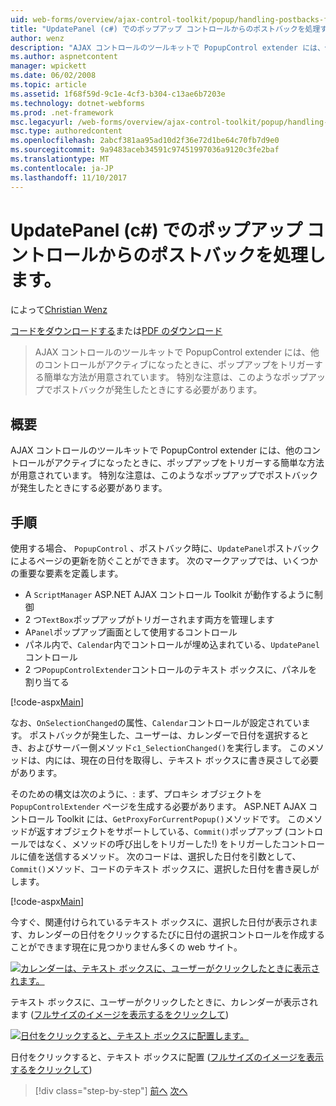 ```yaml
---
uid: web-forms/overview/ajax-control-toolkit/popup/handling-postbacks-from-a-popup-control-with-an-updatepanel-cs
title: "UpdatePanel (c#) でのポップアップ コントロールからのポストバックを処理する |Microsoft ドキュメント"
author: wenz
description: "AJAX コントロールのツールキットで PopupControl extender には、他のコントロールがアクティブになったときに、ポップアップをトリガーする簡単な方法が用意されています。 特別な注意は、する必要があります."
ms.author: aspnetcontent
manager: wpickett
ms.date: 06/02/2008
ms.topic: article
ms.assetid: 1f68f59d-9c1e-4cf3-b304-c13ae6b7203e
ms.technology: dotnet-webforms
ms.prod: .net-framework
msc.legacyurl: /web-forms/overview/ajax-control-toolkit/popup/handling-postbacks-from-a-popup-control-with-an-updatepanel-cs
msc.type: authoredcontent
ms.openlocfilehash: 2abcf381aa95ad10d2f36e72d1be64c70fb7d9e0
ms.sourcegitcommit: 9a9483aceb34591c97451997036a9120c3fe2baf
ms.translationtype: MT
ms.contentlocale: ja-JP
ms.lasthandoff: 11/10/2017
---
```

<a name="handling-postbacks-from-a-popup-control-with-an-updatepanel-c"></a>UpdatePanel (c#) でのポップアップ コントロールからのポストバックを処理します。
====================
によって[Christian Wenz](https://github.com/wenz)

[コードをダウンロードする](http://download.microsoft.com/download/9/3/f/93f8daea-bebd-4821-833b-95205389c7d0/PopupControl2.cs.zip)または[PDF のダウンロード](http://download.microsoft.com/download/2/d/c/2dc10e34-6983-41d4-9c08-f78f5387d32b/popupcontrol2CS.pdf)

> AJAX コントロールのツールキットで PopupControl extender には、他のコントロールがアクティブになったときに、ポップアップをトリガーする簡単な方法が用意されています。 特別な注意は、このようなポップアップでポストバックが発生したときにする必要があります。


## <a name="overview"></a>概要

AJAX コントロールのツールキットで PopupControl extender には、他のコントロールがアクティブになったときに、ポップアップをトリガーする簡単な方法が用意されています。 特別な注意は、このようなポップアップでポストバックが発生したときにする必要があります。

## <a name="steps"></a>手順

使用する場合、 `PopupControl` 、ポストバック時に、`UpdatePanel`ポストバックによるページの更新を防ぐことができます。 次のマークアップでは、いくつかの重要な要素を定義します。

- A `ScriptManager` ASP.NET AJAX コントロール Toolkit が動作するように制御
- 2 つ`TextBox`ポップアップがトリガーされます両方を管理します
- A`Panel`ポップアップ画面として使用するコントロール
- パネル内で、`Calendar`内でコントロールが埋め込まれている、`UpdatePanel`コントロール
- 2 つ`PopupControlExtender`コントロールのテキスト ボックスに、パネルを割り当てる

[!code-aspx[Main](handling-postbacks-from-a-popup-control-with-an-updatepanel-cs/samples/sample1.aspx)]

なお、`OnSelectionChanged`の属性、`Calendar`コントロールが設定されています。 ポストバックが発生した、ユーザーは、カレンダーで日付を選択するとき、およびサーバー側メソッド`c1_SelectionChanged()`を実行します。 このメソッドは、内には、現在の日付を取得し、テキスト ボックスに書き戻さして必要があります。

そのための構文は次のように、: まず、プロキシ オブジェクトを`PopupControlExtender` ページを生成する必要があります。 ASP.NET AJAX コントロール Toolkit には、`GetProxyForCurrentPopup()`メソッドです。 このメソッドが返すオブジェクトをサポートしている、`Commit()`ポップアップ (コントロールではなく、メソッドの呼び出しをトリガーした!) をトリガーしたコントロールに値を送信するメソッド。 次のコードは、選択した日付を引数として、`Commit()`メソッド、コードのテキスト ボックスに、選択した日付を書き戻しがします。

[!code-aspx[Main](handling-postbacks-from-a-popup-control-with-an-updatepanel-cs/samples/sample2.aspx)]

今すぐ、関連付けられているテキスト ボックスに、選択した日付が表示されます、カレンダーの日付をクリックするたびに日付の選択コントロールを作成することができます現在に見つかりません多くの web サイト。


[![カレンダーは、テキスト ボックスに、ユーザーがクリックしたときに表示されます。](handling-postbacks-from-a-popup-control-with-an-updatepanel-cs/_static/image2.png)](handling-postbacks-from-a-popup-control-with-an-updatepanel-cs/_static/image1.png)

テキスト ボックスに、ユーザーがクリックしたときに、カレンダーが表示されます ([フルサイズのイメージを表示するをクリックして](handling-postbacks-from-a-popup-control-with-an-updatepanel-cs/_static/image3.png))


[![日付をクリックすると、テキスト ボックスに配置します。](handling-postbacks-from-a-popup-control-with-an-updatepanel-cs/_static/image5.png)](handling-postbacks-from-a-popup-control-with-an-updatepanel-cs/_static/image4.png)

日付をクリックすると、テキスト ボックスに配置 ([フルサイズのイメージを表示するをクリックして](handling-postbacks-from-a-popup-control-with-an-updatepanel-cs/_static/image6.png))

>[!div class="step-by-step"]
[前へ](using-multiple-popup-controls-cs.md)
[次へ](handling-postbacks-from-a-popup-control-without-an-updatepanel-cs.md)
